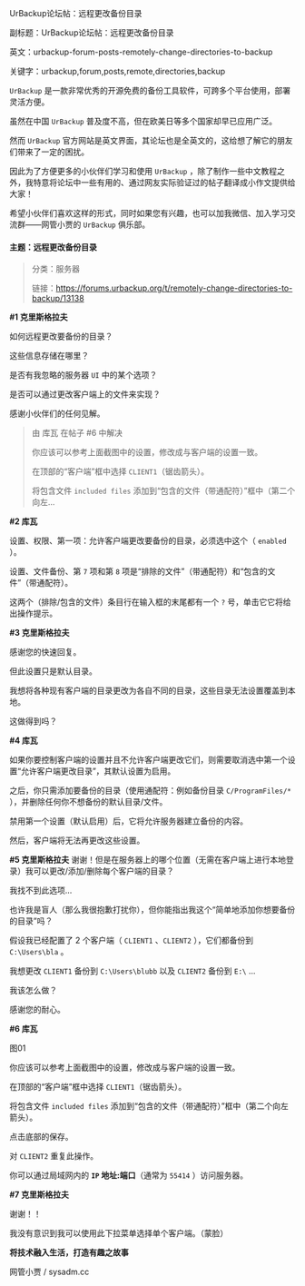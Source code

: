 UrBackup论坛帖：远程更改备份目录

副标题：UrBackup论坛帖：远程更改备份目录

英文：urbackup-forum-posts-remotely-change-directories-to-backup

关键字：urbackup,forum,posts,remote,directories,backup



`UrBackup` 是一款非常优秀的开源免费的备份工具软件，可跨多个平台使用，部署灵活方便。

虽然在中国 `UrBackup` 普及度不高，但在欧美日等多个国家却早已应用广泛。

然而 `UrBackup` 官方网站是英文界面，其论坛也是全英文的，这给想了解它的朋友们带来了一定的困扰。

因此为了方便更多的小伙伴们学习和使用 `UrBackup` ，除了制作一些中文教程之外，我特意将论坛中一些有用的、通过网友实际验证过的帖子翻译成小作文提供给大家！

希望小伙伴们喜欢这样的形式，同时如果您有兴趣，也可以加我微信、加入学习交流群——网管小贾的 `UrBackup` 俱乐部。



#### 主题：远程更改备份目录

> 分类：服务器
>
> 链接：https://forums.urbackup.org/t/remotely-change-directories-to-backup/13138



**#1 克里斯格拉夫**

如何远程更改要备份的目录？

这些信息存储在哪里？

是否有我忽略的服务器 `UI` 中的某个选项？

是否可以通过更改客户端上的文件来实现？

感谢小伙伴们的任何见解。



> 由 库瓦 在帖子 #6 中解决
>
> 你应该可以参考上面截图中的设置，修改成与客户端的设置一致。
>
> 在顶部的“客户端”框中选择 `CLIENT1`（锯齿箭头）。
>
> 将包含文件 `included files` 添加到“包含的文件（带通配符）”框中（第二个向左...
>



**#2 库瓦**

设置、权限、第一项：允许客户端更改要备份的目录，必须选中这个（ `enabled` ）。

设置、文件备份、第 `7` 项和第 `8` 项是“排除的文件”（带通配符）和“包含的文件”（带通配符）。

这两个（排除/包含的文件）条目行在输入框的末尾都有一个 `?` 号，单击它它将给出操作提示。



**#3 克里斯格拉夫**

感谢您的快速回复。

但此设置只是默认目录。

我想将各种现有客户端的目录更改为各自不同的目录，这些目录无法设置覆盖到本地。

这做得到吗？



**#4 库瓦**

如果你要控制客户端的设置并且不允许客户端更改它们，则需要取消选中第一个设置“允许客户端更改目录”，其默认设置为启用。

之后，你只需添加要备份的目录（使用通配符：例如备份目录 `C/ProgramFiles/*` ），并删除任何你不想备份的默认目录/文件。

禁用第一个设置（默认启用）后，它将允许服务器建立备份的内容。

然后，客户端将无法再更改这些设置。



**#5 克里斯格拉夫**
谢谢！但是在服务器上的哪个位置（无需在客户端上进行本地登录）我可以更改/添加/删除每个客户端的目录？

我找不到此选项...

也许我是盲人（那么我很抱歉打扰你），但你能指出我这个“简单地添加你想要备份的目录”吗？

假设我已经配置了 2 个客户端（ `CLIENT1` 、`CLIENT2` ），它们都备份到 `C:\Users\bla` 。

我想更改 `CLIENT1` 备份到 `C:\Users\blubb` 以及 `CLIENT2` 备份到 `E:\` ...

我该怎么做？

感谢您的耐心。



**#6 库瓦**

图01



你应该可以参考上面截图中的设置，修改成与客户端的设置一致。

在顶部的“客户端”框中选择 `CLIENT1`（锯齿箭头）。

将包含文件 `included files` 添加到“包含的文件（带通配符）”框中（第二个向左箭头）。

点击底部的保存。

对 `CLIENT2` 重复此操作。

你可以通过局域网内的 **`IP` 地址:端口**（通常为 `55414` ）访问服务器。



**#7 克里斯格拉夫**

谢谢！！

我没有意识到我可以使用此下拉菜单选择单个客户端。（蒙脸）



**将技术融入生活，打造有趣之故事**

网管小贾 / sysadm.cc
